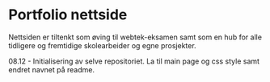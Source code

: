 # Portfolio nettside

Nettsiden er tiltenkt som øving til webtek-eksamen samt som en hub for alle tidligere og fremtidige skolearbeider og egne prosjekter.

08.12 - Initialisering av selve repositoriet.
		La til main page og css style samt endret navnet på readme.